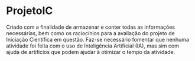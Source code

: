 # ProjetoIC
Criado com a finalidade de armazenar e conter todas as informações necessárias, bem como os raciocínios para a avaliação do projeto de Iniciação Científica em questão. Faz-se necessário fomentar que nenhuma atividade foi feita com o uso de Inteligência Artificial (IA), mas sim com ajuda de artifícios que podem ajudar à otimizar o tempo da atividade.
